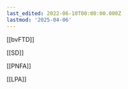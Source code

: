 ```yaml
---
last_edited: 2022-06-10T00:00:00.000Z
lastmod: '2025-04-06'
---
```





  

[[bvFTD]]

[[SD]]

[[PNFA]]

[[LPA]]
